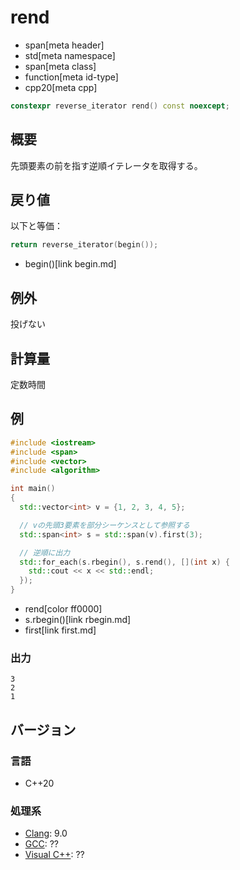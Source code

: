 # rend
* span[meta header]
* std[meta namespace]
* span[meta class]
* function[meta id-type]
* cpp20[meta cpp]

```cpp
constexpr reverse_iterator rend() const noexcept;
```

## 概要
先頭要素の前を指す逆順イテレータを取得する。


## 戻り値
以下と等価：

```cpp
return reverse_iterator(begin());
```
* begin()[link begin.md]


## 例外
投げない


## 計算量
定数時間


## 例
```cpp example
#include <iostream>
#include <span>
#include <vector>
#include <algorithm>

int main()
{
  std::vector<int> v = {1, 2, 3, 4, 5};

  // vの先頭3要素を部分シーケンスとして参照する
  std::span<int> s = std::span(v).first(3);

  // 逆順に出力
  std::for_each(s.rbegin(), s.rend(), [](int x) {
    std::cout << x << std::endl;
  });
}
```
* rend[color ff0000]
* s.rbegin()[link rbegin.md]
* first[link first.md]

### 出力
```
3
2
1
```

## バージョン
### 言語
- C++20

### 処理系
- [Clang](/implementation.md#clang): 9.0
- [GCC](/implementation.md#gcc): ??
- [Visual C++](/implementation.md#visual_cpp): ??
